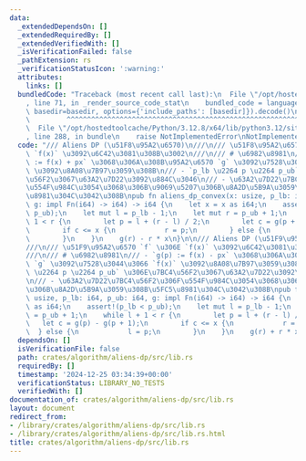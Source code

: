 ```yaml
---
data:
  _extendedDependsOn: []
  _extendedRequiredBy: []
  _extendedVerifiedWith: []
  _isVerificationFailed: false
  _pathExtension: rs
  _verificationStatusIcon: ':warning:'
  attributes:
    links: []
  bundledCode: "Traceback (most recent call last):\n  File \"/opt/hostedtoolcache/Python/3.12.8/x64/lib/python3.12/site-packages/onlinejudge_verify/documentation/build.py\"\
    , line 71, in _render_source_code_stat\n    bundled_code = language.bundle(stat.path,\
    \ basedir=basedir, options={'include_paths': [basedir]}).decode()\n          \
    \         ^^^^^^^^^^^^^^^^^^^^^^^^^^^^^^^^^^^^^^^^^^^^^^^^^^^^^^^^^^^^^^^^^^^^^^^^^^^^^^^^^\n\
    \  File \"/opt/hostedtoolcache/Python/3.12.8/x64/lib/python3.12/site-packages/onlinejudge_verify/languages/rust.py\"\
    , line 288, in bundle\n    raise NotImplementedError\nNotImplementedError\n"
  code: "/// Aliens DP (\u51F8\u95A2\u6570)\n///\n/// \u51F8\u95A2\u6570 `f` \u306E\
    \ `f(x)` \u3092\u6C42\u3081\u308B\u3002\n///\n/// # \u6982\u8981\n/// - `g(p)\
    \ := f(x) + px` \u3068\u306A\u308B\u95A2\u6570 `g` \u3092\u7528\u3044\u3066 `f(x)`\
    \ \u3092\u8A08\u7B97\u3059\u308B\n/// - `p_lb \u2264 p \u2264 p_ub` \u306E\u7BC4\
    \u56F2\u3067\u63A2\u7D22\u3092\u884C\u3046\n/// - \u63A2\u7D22\u7BC4\u56F2\u306F\
    \u554F\u984C\u3054\u3068\u306B\u9069\u5207\u306B\u8A2D\u5B9A\u3059\u308B\u5FC5\
    \u8981\u304C\u3042\u308B\npub fn aliens_dp_convex(x: usize, p_lb: i64, p_ub: i64,\
    \ g: impl Fn(i64) -> i64) -> i64 {\n    let x = x as i64;\n    assert!(p_lb <\
    \ p_ub);\n    let mut l = p_lb - 1;\n    let mut r = p_ub + 1;\n    while l +\
    \ 1 < r {\n        let p = l + (r - l) / 2;\n        let c = g(p + 1) - g(p);\n\
    \        if c <= x {\n            r = p;\n        } else {\n            l = p;\n\
    \        }\n    }\n    g(r) - r * x\n}\n\n/// Aliens DP (\u51F9\u95A2\u6570)\n\
    ///\n/// \u51F9\u95A2\u6570 `f` \u306E `f(x)` \u3092\u6C42\u3081\u308B\u3002\n\
    ///\n/// # \u6982\u8981\n/// - `g(p) := f(x) - px` \u3068\u306A\u308B\u95A2\u6570\
    \ `g` \u3092\u7528\u3044\u3066 `f(x)` \u3092\u8A08\u7B97\u3059\u308B\n/// - `p_lb\
    \ \u2264 p \u2264 p_ub` \u306E\u7BC4\u56F2\u3067\u63A2\u7D22\u3092\u884C\u3046\
    \n/// - \u63A2\u7D22\u7BC4\u56F2\u306F\u554F\u984C\u3054\u3068\u306B\u9069\u5207\
    \u306B\u8A2D\u5B9A\u3059\u308B\u5FC5\u8981\u304C\u3042\u308B\npub fn aliens_dp_concave(x:\
    \ usize, p_lb: i64, p_ub: i64, g: impl Fn(i64) -> i64) -> i64 {\n    let x = x\
    \ as i64;\n    assert!(p_lb < p_ub);\n    let mut l = p_lb - 1;\n    let mut r\
    \ = p_ub + 1;\n    while l + 1 < r {\n        let p = l + (r - l) / 2;\n     \
    \   let c = g(p) - g(p + 1);\n        if c <= x {\n            r = p;\n      \
    \  } else {\n            l = p;\n        }\n    }\n    g(r) + r * x\n}\n"
  dependsOn: []
  isVerificationFile: false
  path: crates/algorithm/aliens-dp/src/lib.rs
  requiredBy: []
  timestamp: '2024-12-25 03:34:39+00:00'
  verificationStatus: LIBRARY_NO_TESTS
  verifiedWith: []
documentation_of: crates/algorithm/aliens-dp/src/lib.rs
layout: document
redirect_from:
- /library/crates/algorithm/aliens-dp/src/lib.rs
- /library/crates/algorithm/aliens-dp/src/lib.rs.html
title: crates/algorithm/aliens-dp/src/lib.rs
---
```

